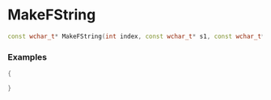 # MakeFString

```cpp - C++
const wchar_t* MakeFString(int index, const wchar_t* s1, const wchar_t* s2, const wchar_t* s3, const wchar_t* s4, const wchar_t* s5);
```

### Examples
```cpp - C++
{

}
```
